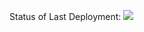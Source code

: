 Status of Last Deployment: <img src="https://github.com/pavel-semenchukov/test/workflows/My-Workflow/badge.svg?branch=main">
